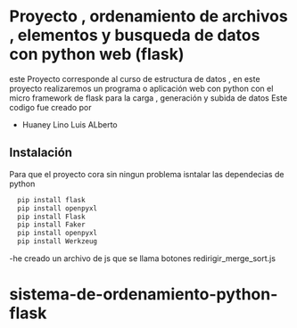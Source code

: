 # Proyecto , ordenamiento de archivos , elementos y busqueda de datos con python web (flask)

este Proyecto corresponde al curso de estructura de datos , en este proyecto realizaremos un programa o aplicación web con python con el micro framework de flask para la carga , generación y subida de datos
Este codigo fue creado por

- Huaney Lino Luis ALberto

## Instalación

Para que el proyecto cora sin ningun problema isntalar las dependecias de python

```bash
  pip install flask
  pip install openpyxl
  pip install Flask
  pip install Faker
  pip install openpyxl
  pip install Werkzeug
```

-he creado un archivo de js que se llama botones redirigir_merge_sort.js
# sistema-de-ordenamiento-python-flask
